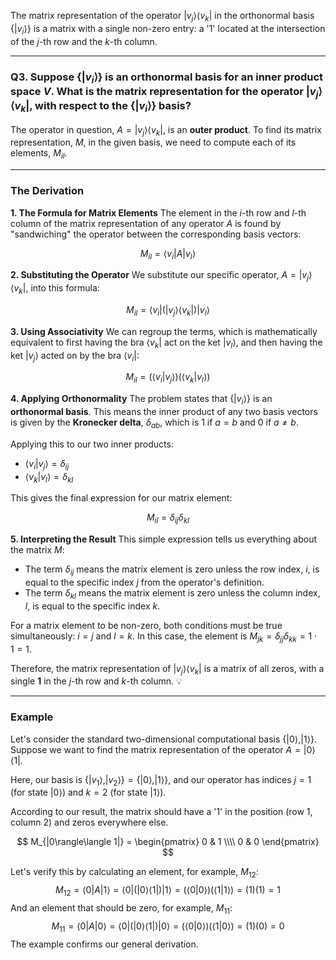 The matrix representation of the operator $|v_j\rangle\langle v_k|$ in the orthonormal basis $\{|v_i\rangle\}$ is a matrix with a single non-zero entry: a '1' located at the intersection of the $j$-th row and the $k$-th column.

***

### **Q3. Suppose $\{|v_i\rangle\}$ is an orthonormal basis for an inner product space $V$. What is the matrix representation for the operator $|v_j\rangle\langle v_k|$, with respect to the $\{|v_i\rangle\}$ basis?**

The operator in question, $A = |v_j\rangle\langle v_k|$, is an **outer product**. To find its matrix representation, $M$, in the given basis, we need to compute each of its elements, $M_{il}$.

---

### **The Derivation**

**1. The Formula for Matrix Elements**
The element in the $i$-th row and $l$-th column of the matrix representation of any operator $A$ is found by "sandwiching" the operator between the corresponding basis vectors:

$$M_{il} = \langle v_i | A | v_l \rangle$$

**2. Substituting the Operator**
We substitute our specific operator, $A = |v_j\rangle\langle v_k|$, into this formula:

$$M_{il} = \langle v_i | \left( |v_j\rangle\langle v_k| \right) | v_l \rangle$$

**3. Using Associativity**
We can regroup the terms, which is mathematically equivalent to first having the bra $\langle v_k|$ act on the ket $|v_l\rangle$, and then having the ket $|v_j\rangle$ acted on by the bra $\langle v_i|$:

$$M_{il} = \left( \langle v_i | v_j \rangle \right) \left( \langle v_k | v_l \rangle \right)$$

**4. Applying Orthonormality**
The problem states that $\{|v_i\rangle\}$ is an **orthonormal basis**. This means the inner product of any two basis vectors is given by the **Kronecker delta**, $\delta_{ab}$, which is 1 if $a=b$ and 0 if $a \neq b$.

Applying this to our two inner products:
* $\langle v_i | v_j \rangle = \delta_{ij}$
* $\langle v_k | v_l \rangle = \delta_{kl}$

This gives the final expression for our matrix element:

$$M_{il} = \delta_{ij} \delta_{kl}$$

**5. Interpreting the Result**
This simple expression tells us everything about the matrix $M$:
* The term $\delta_{ij}$ means the matrix element is zero unless the row index, $i$, is equal to the specific index $j$ from the operator's definition.
* The term $\delta_{kl}$ means the matrix element is zero unless the column index, $l$, is equal to the specific index $k$.

For a matrix element to be non-zero, both conditions must be true simultaneously: $i=j$ and $l=k$. In this case, the element is $M_{jk} = \delta_{jj}\delta_{kk} = 1 \cdot 1 = 1$.

Therefore, the matrix representation of $|v_j\rangle\langle v_k|$ is a matrix of all zeros, with a single **1** in the $j$-th row and $k$-th column. 💡

---

### **Example**

Let's consider the standard two-dimensional computational basis $\{|0\rangle, |1\rangle\}$. Suppose we want to find the matrix representation of the operator $A = |0\rangle\langle 1|$.

Here, our basis is $\{|v_1\rangle, |v_2\rangle\} = \{|0\rangle, |1\rangle\}$, and our operator has indices $j=1$ (for state $|0\rangle$) and $k=2$ (for state $|1\rangle$).

According to our result, the matrix should have a '1' in the position (row 1, column 2) and zeros everywhere else.

$$
M_{|0\rangle\langle 1|} = \begin{pmatrix}
0 & 1 \\\\
0 & 0
\end{pmatrix}
$$

Let's verify this by calculating an element, for example, $M_{12}$:
$$M_{12} = \langle 0 | A | 1 \rangle = \langle 0 | (|0\rangle\langle 1|) | 1 \rangle = (\langle 0|0\rangle)(\langle 1|1\rangle) = (1)(1) = 1$$And an element that should be zero, for example, $M_{11}$:$$M_{11} = \langle 0 | A | 0 \rangle = \langle 0 | (|0\rangle\langle 1|) | 0 \rangle = (\langle 0|0\rangle)(\langle 1|0\rangle) = (1)(0) = 0$$
The example confirms our general derivation.
